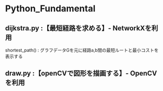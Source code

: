 # Python_Fundamental

## dijkstra.py :【最短経路を求める】- NetworkXを利用 
  shortest_path() : グラフデータGを元に経路a,b間の最短ルートと最小コストを表示する 


## draw.py :【openCVで図形を描画する】- OpenCVを利用 
